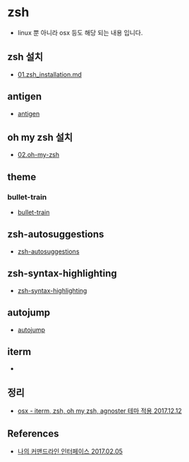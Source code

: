 # zsh
* linux 뿐 아니라 osx 등도 해당 되는 내용 입니다.

## zsh 설치
* [01.zsh_installation.md](01.zsh_installation.md)

## antigen
* [antigen](03.antigen.md)

## oh my zsh 설치
* [02.oh-my-zsh](02.oh-my-zsh.md)

## theme
### bullet-train
* [bullet-train](21.bullet-train.md)

## zsh-autosuggestions
* [zsh-autosuggestions](zsh-autosuggestions.md)

## zsh-syntax-highlighting
* [zsh-syntax-highlighting](12.zsh-syntax-highlighting.md)

## autojump
* [autojump](13.autojump.md)

## iterm
* [](https://draculatheme.com/iterm/)

## 정리
* [osx - iterm, zsh, oh my zsh, agnoster 테마 적용 2017.12.12](https://junho85.pe.kr/728)

## References
* [나의 커맨드라인 인터페이스 2017.02.05](https://hyunseob.github.io/2017/02/05/my-command-line-interface/)